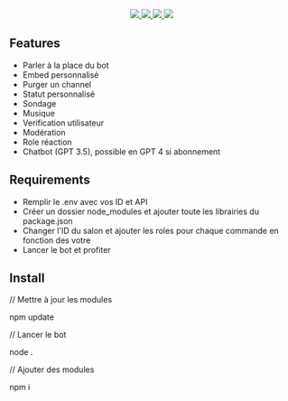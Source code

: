 <p align="center">
    <p align="center">
    <a href="https://github.com/alcrb/SamBOT/blob/main/LICENSE">
      <img src="https://img.shields.io/github/license/alcrb/SamBOT?color=informational">
    </a>
    <a href="https://www.python.org/">
    	<img src="https://img.shields.io/badge/python-v3.11-informational">
    </a>
    <a href="https://github.com/alcrb/SamBOT">
    	<img src="https://img.shields.io/github/v/release/alcrb/SamBOT">
    </a>
    <img src="https://img.shields.io/github/downloads/alcrb/Sam1.0/total?color=important">
  </p>
</p>




## Features

- Parler à la place du bot
- Embed personnalisé
- Purger un channel
- Statut personnalisé
- Sondage
- Musique
- Verification utilisateur
- Modération
- Role réaction
- Chatbot (GPT 3.5), possible en GPT 4 si abonnement

 ## Requirements
 
 - Remplir le .env avec vos ID et API
 - Créer un dossier node_modules et ajouter toute les librairies du package.json
 - Changer l'ID du salon et ajouter les roles pour chaque commande en fonction des votre
 - Lancer le bot et profiter
 
 ## Install

// Mettre à jour les modules

npm update

// Lancer le bot 

node .

// Ajouter des modules

 npm i <nomdumodule>

